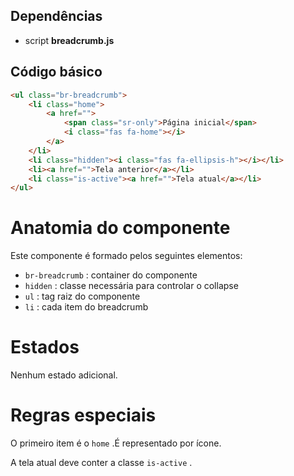 ## Dependências

-   script **breadcrumb.js**

## Código básico

```html
<ul class="br-breadcrumb">
    <li class="home">
        <a href="">
            <span class="sr-only">Página inicial</span>
            <i class="fas fa-home"></i>
        </a>
    </li>
    <li class="hidden"><i class="fas fa-ellipsis-h"></i></li>
    <li><a href="">Tela anterior</a></li>
    <li class="is-active"><a href="">Tela atual</a></li>
</ul>
```

# Anatomia do componente

Este componente é formado pelos seguintes elementos:

-   `br-breadcrumb` : container do componente
-   `hidden` : classe necessária para controlar o collapse
-   `ul` : tag raiz do componente
-   `li` : cada item do breadcrumb

# Estados

Nenhum estado adicional.

# Regras especiais

O primeiro item é o `home` .É representado por ícone.

A tela atual deve conter a classe `is-active` .
